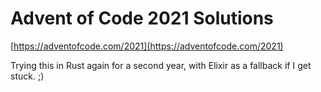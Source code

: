 # Advent of Code 2021 Solutions

[https://adventofcode.com/2021](https://adventofcode.com/2021)

Trying this in Rust again for a second year, with Elixir as a fallback if I get stuck. ;)
